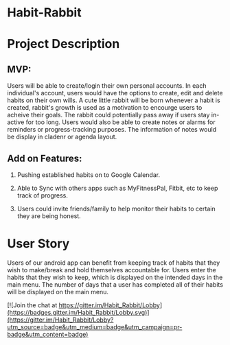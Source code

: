 # Habit-Rabbit

# Project Description
## MVP:

Users will be able to create/login their own personal accounts. In each individual's account, users would have the options to create, edit and delete habits on their own wills. A cute little rabbit will be born whenever a habit is created, rabbit's growth is used as a motivation to encourge users to acheive their goals. The rabbit could potentially pass away if users stay in-active for too long. Users would also be able to create notes or alarms for reminders or progress-tracking purposes. The information of notes would be display in cladenr or agenda layout.

## Add on Features:

1. Pushing established habits on to Google Calendar.

2. Able to Sync with others apps such as MyFitnessPal, Fitbit, etc to keep track of progress.

3. Users could invite friends/family to help monitor their habits to certain they are being honest.

# User Story
Users of our android app can benefit from keeping track of habits that they wish to make/break and hold themselves accountable for. Users enter the habits that they wish to keep, which is displayed on the intended days in the main menu. The number of days that a user has completed all of their habits will be displayed on the main menu.

[![Join the chat at https://gitter.im/Habit_Rabbit/Lobby](https://badges.gitter.im/Habit_Rabbit/Lobby.svg)](https://gitter.im/Habit_Rabbit/Lobby?utm_source=badge&utm_medium=badge&utm_campaign=pr-badge&utm_content=badge)
